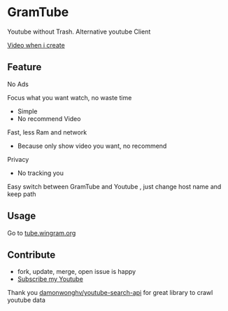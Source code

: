# GramTube

Youtube without Trash. Alternative youtube Client 

[Video when i create](https://youtu.be/NWUy_Zwsv0Y?si=EUB_bumKdlKkbAIL)

## Feature
No Ads

Focus what you want watch, no waste time
- Simple 
- No recommend Video 

Fast, less Ram and network
- Because only show video you want, no recommend 

Privacy 
- No tracking you 

Easy switch between GramTube and Youtube , just change host name and keep path

## Usage
Go to [tube.wingram.org](https://tube.wingram.org)

## Contribute
- fork, update, merge, open issue is happy
- [Subscribe my Youtube](https://www.youtube.com/@WingramOrg)

Thank you [damonwonghv/youtube-search-api](https://github.com/damonwonghv/youtube-search-api) for great library to crawl youtube data 